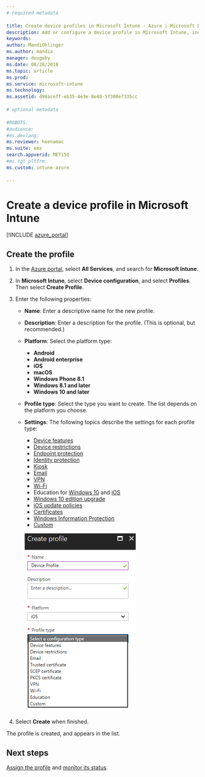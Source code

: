 ```yaml
---
# required metadata

title: Create device profiles in Microsoft Intune - Azure | Microsoft Docs
description: Add or configure a device profile in Microsoft Intune, including selecting the platform type, and configuring the settings within the Azure portal.
keywords:
author: MandiOhlinger
ms.author: mandia
manager: dougeby
ms.date: 08/28/2018
ms.topic: article
ms.prod:
ms.service: microsoft-intune
ms.technology:
ms.assetid: d98aceff-eb35-4e3e-8e40-5f300e7335cc

# optional metadata

#ROBOTS:
#audience:
#ms.devlang:
ms.reviewer: heenamac
ms.suite: ems
search.appverid: MET150
#ms.tgt_pltfrm:
ms.custom: intune-azure

---
```


# Create a device profile in Microsoft Intune

[!INCLUDE [azure_portal](./includes/azure_portal.md)]

## Create the profile
1. In the [Azure portal](https://portal.azure.com), select **All Services**, and search for **Microsoft Intune**.

2. In **Microsoft Intune**, select **Device configuration**, and select **Profiles**. Then select **Create Profile**.

3. Enter the following properties:

   - **Name**: Enter a descriptive name for the new profile.
   - **Description**: Enter a description for the profile. (This is optional, but recommended.)
   - **Platform**: Select the platform type:  

       - **Android**
       - **Android enterprise**
       - **iOS**
       - **macOS**
       - **Windows Phone 8.1**
       - **Windows 8.1 and later**
       - **Windows 10 and later**

   - **Profile type**: Select the type you want to create. The list depends on the platform you choose.
   - **Settings**: The following topics describe the settings for each profile type:

       -  [Device features](device-features-configure.md)
       -  [Device restrictions](device-restrictions-configure.md)
       -  [Endpoint protection](endpoint-protection-configure.md)
       -  [Identity protection](identity-protection-configure.md)  
       -  [Kiosk](kiosk-settings.md)
       -  [Email](email-settings-configure.md)
       -  [VPN](vpn-settings-configure.md)
       -  [Wi-Fi](wi-fi-settings-configure.md)
       -  Education for [Windows 10](education-settings-configure.md) and [iOS](wi-fi-settings-ios.md)
       -  [Windows 10 edition upgrade](edition-upgrade-configure-windows-10.md)
       -  [iOS update policies](software-updates-ios.md)
       -  [Certificates](certificates-configure.md)
       -  [Windows Information Protection](windows-information-protection-configure.md)
       -  [Custom](custom-settings-configure.md)

     ![Screenshot of Create profile](./media/create-device-profile.png)

4. Select **Create** when finished.

The profile is created, and appears in the list.

## Next steps
[Assign the profile](device-profile-assign.md) and [monitor its status](device-profile-monitor.md).

